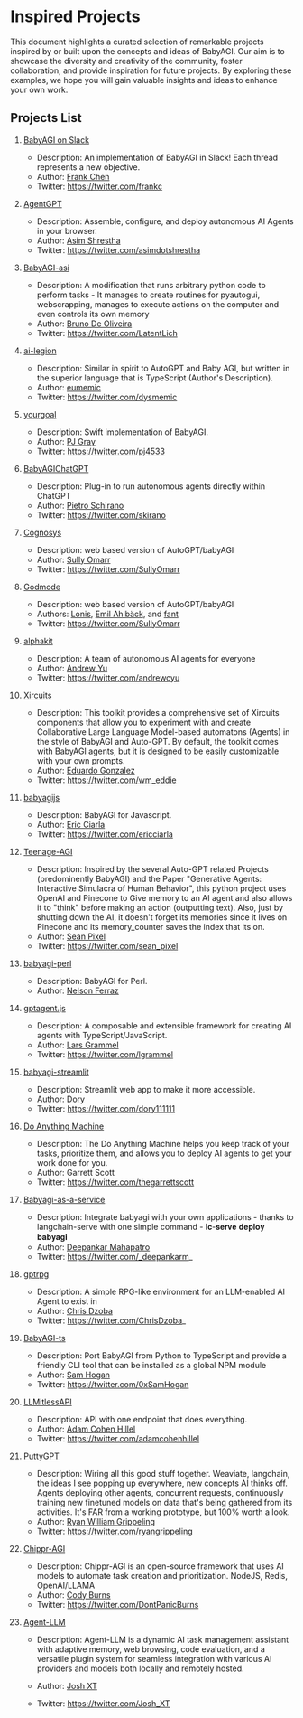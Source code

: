 # Inspired Projects

This document highlights a curated selection of remarkable projects inspired by or built upon the concepts and ideas of BabyAGI. Our aim is to showcase the diversity and creativity of the community, foster collaboration, and provide inspiration for future projects. By exploring these examples, we hope you will gain valuable insights and ideas to enhance your own work.

## Projects List

1. [BabyAGI on Slack](https://twitter.com/frankc/status/1645898312594382848)
   - Description: An implementation of BabyAGI in Slack! Each thread represents a new objective.
   - Author: [Frank Chen](https://frankc.net)
   - Twitter: https://twitter.com/frankc
1. [AgentGPT](https://github.com/reworkd/AgentGPT)
   - Description: Assemble, configure, and deploy autonomous AI Agents in your browser.
   - Author: [Asim Shrestha](https://github.com/asim-shrestha)
   - Twitter: https://twitter.com/asimdotshrestha
1. [BabyAGI-asi](https://github.com/oliveirabruno01/babyagi-asi)
   - Description: A modification that runs arbitrary python code to perform tasks -  It manages to create routines for pyautogui, webscrapping, manages to execute actions on the computer and even controls its own memory
   - Author: [Bruno De Oliveira](https://github.com/oliveirabruno01)
   - Twitter: https://twitter.com/LatentLich
1. [ai-legion](https://github.com/eumemic/ai-legion)
   - Description: Similar in spirit to AutoGPT and Baby AGI, but written in the superior language that is TypeScript (Author's Description).
   - Author: [eumemic](https://github.com/eumemic)
   - Twitter: https://twitter.com/dysmemic
1. [yourgoal](https://github.com/pj4533/yourgoal)
   - Description: Swift implementation of BabyAGI.
   - Author: [PJ Gray](https://github.com/pj4533)
   - Twitter: https://twitter.com/pj4533
1. [BabyAGIChatGPT](https://replit.com/@Skirano/BabyAGIChatGPT?v=1)
   - Description: Plug-in to run autonomous agents directly within ChatGPT
   - Author: [Pietro Schirano](https://replit.com/@Skirano)
   - Twitter: https://twitter.com/skirano
1. [Cognosys](https://www.cognosys.ai/)
   - Description: web based version of AutoGPT/babyAGI
   - Author: [Sully Omarr](https://github.com/sullyo)
   - Twitter: https://twitter.com/SullyOmarr
1. [Godmode](https://godmode.space/)
   - Description: web based version of AutoGPT/babyAGI
   - Authors: [Lonis](https://twitter.com/_Lonis_), [Emil Ahlbäck](https://github.com/FOLLGAD), and [fant](https://twitter.com/da_fant)
   - Twitter: https://twitter.com/SullyOmarr
1. [alphakit](https://alphakit.ai/)
   - Description: A team of autonomous AI agents for everyone
   - Author: [Andrew Yu](https://github.com/andrewyu0)
   - Twitter: https://twitter.com/andrewcyu
1. [Xircuits](https://github.com/XpressAI/xai-gpt-agent-toolkit)
   - Description: This toolkit provides a comprehensive set of Xircuits components that allow you to experiment with and create Collaborative Large Language Model-based automatons (Agents) in the style of BabyAGI and Auto-GPT. By default, the toolkit comes with BabyAGI agents, but it is designed to be easily customizable with your own prompts.
   - Author: [Eduardo Gonzalez](https://github.com/wmeddie)
   - Twitter: https://twitter.com/wm_eddie
1. [babyagijs](https://github.com/ericciarla/babyagijs)
    - Description: BabyAGI for Javascript.
    - Author: [Eric Ciarla](https://github.com/ericciarla)
    - Twitter: https://twitter.com/ericciarla
1. [Teenage-AGI](https://github.com/seanpixel/Teenage-AGI)
    - Description: Inspired by the several Auto-GPT related Projects (predominently BabyAGI) and the Paper "Generative Agents: Interactive Simulacra of Human Behavior", this python project uses OpenAI and Pinecone to Give memory to an AI agent and also allows it to "think" before making an action (outputting text). Also, just by shutting down the AI, it doesn't forget its memories since it lives on Pinecone and its memory_counter saves the index that its on.
    - Author: [Sean Pixel](https://github.com/seanpixel)
    - Twitter: https://twitter.com/sean_pixel
1. [babyagi-perl](https://github.com/nferraz/babyagi-perl)
    - Description: BabyAGI for Perl.
    - Author: [Nelson Ferraz](https://github.com/nelson-ferraz)
1. [gptagent.js](https://github.com/lgrammel/gptagent.js)
    - Description: A composable and extensible framework for creating AI agents with TypeScript/JavaScript.
    - Author: [Lars Grammel](https://github.com/lgrammel)
    - Twitter: https://twitter.com/lgrammel
1. [babyagi-streamlit](https://github.com/dory111111/babyagi-streamlit)
    - Description: Streamlit web app to make it more accessible.
    - Author: [Dory](https://github.com/dory111111)
    - Twitter: https://twitter.com/dory111111
1. [Do Anything Machine](https://www.doanythingmachine.com/)
    - Description: The Do Anything Machine helps you keep track of your tasks, prioritize them, and allows you to deploy AI agents to get your work done for you.
    - Author: Garrett Scott
    - Twitter: https://twitter.com/thegarrettscott
1. [Babyagi-as-a-service](https://github.com/jina-ai/langchain-serve#-babyagi-as-a-service)
    - Description: Integrate babyagi with your own applications - thanks to langchain-serve with one simple command - 𝐥𝐜-𝐬𝐞𝐫𝐯𝐞 𝐝𝐞𝐩𝐥𝐨𝐲 𝐛𝐚𝐛𝐲𝐚𝐠𝐢
    - Author: [Deepankar Mahapatro](https://github.com/deepankarm)
    - Twitter: https://twitter.com/_deepankarm_
1. [gptrpg](https://github.com/dzoba/gptrpg)
    - Description: A simple RPG-like environment for an LLM-enabled AI Agent to exist in
    - Author: [Chris Dzoba](https://github.com/dzoba)
    - Twitter: https://twitter.com/ChrisDzoba_
1. [BabyAGI-ts](https://github.com/context-labs/babyagi-ts)
    - Description: Port BabyAGI from Python to TypeScript and provide a friendly CLI tool that can be installed as a global NPM module
    - Author: [Sam Hogan](https://github.com/samheutmaker)
    - Twitter: https://twitter.com/0xSamHogan
1. [LLMitlessAPI](https://github.com/adamcohenhillel/LLMitlessAPI)
    - Description: API with one endpoint that does everything.
    - Author: [Adam Cohen Hillel](https://github.com/adamcohenhillel)
    - Twitter: https://twitter.com/adamcohenhillel
1. [PuttyGPT](https://github.com/webgrip/PuttyGPT)
    - Description: Wiring all this good stuff together. Weaviate, langchain, the ideas I see popping up everywhere, new concepts AI thinks off. Agents deploying other agents, concurrent requests, continuously training new finetuned models on data that's being gathered from its activities. It's FAR from a working prototype, but 100% worth a look.
    - Author: [Ryan William Grippeling](https://github.com/ryangr0)
    - Twitter: https://twitter.com/ryangrippeling
1. [Chippr-AGI](https://github.com/chippr-robotics/chippr-agi)
    - Description: Chippr-AGI is an open-source framework that uses AI models to automate task creation and prioritization. NodeJS, Redis, OpenAI/LLAMA
    - Author: [Cody Burns](https://github.com/realcodywburns)
    - Twitter: https://twitter.com/DontPanicBurns
1. [Agent-LLM](https://github.com/Josh-XT/Agent-LLM)

    - Description: Agent-LLM is a dynamic AI task management assistant with adaptive memory, web browsing, code evaluation, and a versatile plugin system for seamless integration with various AI providers and models both locally and remotely hosted.

    - Author: [Josh XT](https://github.com/Josh-XT)

    - Twitter: https://twitter.com/Josh_XT
